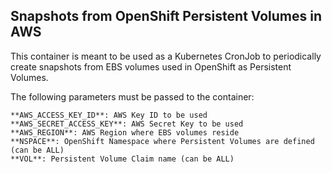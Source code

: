 ## Snapshots from OpenShift Persistent Volumes in AWS

This container is meant to be used as a Kubernetes CronJob to periodically create snapshots from EBS volumes used in OpenShift as Persistent Volumes.

The following parameters must be passed to the container:

    **AWS_ACCESS_KEY_ID**: AWS Key ID to be used
    **AWS_SECRET_ACCESS_KEY**: AWS Secret Key to be used
    **AWS_REGION**: AWS Region where EBS volumes reside
    **NSPACE**: OpenShift Namespace where Persistent Volumes are defined (can be ALL)
    **VOL**: Persistent Volume Claim name (can be ALL)
